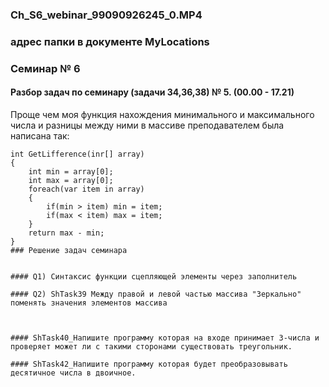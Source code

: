 ### Ch_S6_webinar_99090926245_0.MP4
### адрес папки в документе MyLocations
### Семинар № 6
#### Разбор задач по семинару (задачи 34,36,38) № 5. (00.00 - 17.21)  
Проще чем моя функция нахождения минимального и максимального числа и разницы между ними  в массиве преподавателем была написана так:
```
int GetLifference(inr[] array)
{
    int min = array[0];
    int max = array[0];
    foreach(var item in array)
    {
        if(min > item) min = item;
        if(max < item) max = item;
    }
    return max - min;
}
### Решение задач семинара


#### Q1) Синтаксис функции сцепляющей элементы через заполнитель

#### Q2) ShTask39 Между правой и левой частью массива "Зеркально" поменять значения элементов массива



#### ShTask40_Напишите программу которая на входе принимает 3-числа и проверяет может ли с такими сторонами существовать треугольник. 

#### ShTask42_Напишите программу которая будет преобразовывать десятичное числа в двоичное.
 


```